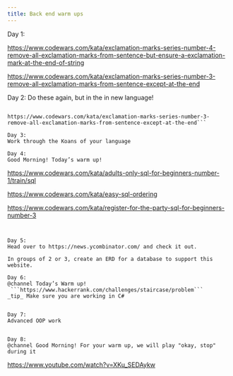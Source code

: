 ```yaml
---
title: Back end warm ups
---
```


Day 1:

https://www.codewars.com/kata/exclamation-marks-series-number-4-remove-all-exclamation-marks-from-sentence-but-ensure-a-exclamation-mark-at-the-end-of-string

https://www.codewars.com/kata/exclamation-marks-series-number-3-remove-all-exclamation-marks-from-sentence-except-at-the-end

Day 2:
Do these again, but in the in new language!

````https://www.codewars.com/kata/exclamation-marks-series-number-4-remove-all-exclamation-marks-from-sentence-but-ensure-a-exclamation-mark-at-the-end-of-string

https://www.codewars.com/kata/exclamation-marks-series-number-3-remove-all-exclamation-marks-from-sentence-except-at-the-end```

Day 3:
Work through the Koans of your language

Day 4:
Good Morning! Today’s warm up!

````

https://www.codewars.com/kata/adults-only-sql-for-beginners-number-1/train/sql

https://www.codewars.com/kata/easy-sql-ordering

https://www.codewars.com/kata/register-for-the-party-sql-for-beginners-number-3

````


Day 5:
Head over to https://news.ycombinator.com/ and check it out.

In groups of 2 or 3, create an ERD for a database to support this website.

Day 6:
@channel Today’s Warm up!
 ```https://www.hackerrank.com/challenges/staircase/problem```
_tip_ Make sure you are working in C#


Day 7:
Advanced OOP work


Day 8:
@channel Good Morning! For your warm up, we will play "okay, stop" during it
````

https://www.youtube.com/watch?v=XKu_SEDAykw

```

```
